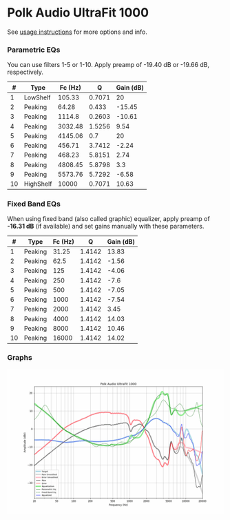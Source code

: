# Polk Audio UltraFit 1000
See [usage instructions](https://github.com/jaakkopasanen/AutoEq#usage) for more options and info.

### Parametric EQs
You can use filters 1-5 or 1-10. Apply preamp of -19.40 dB or -19.66 dB, respectively.

|   # | Type      |   Fc (Hz) |      Q |   Gain (dB) |
|-----|-----------|-----------|--------|-------------|
|   1 | LowShelf  |    105.33 | 0.7071 |       20    |
|   2 | Peaking   |     64.28 | 0.433  |      -15.45 |
|   3 | Peaking   |   1114.8  | 0.2603 |      -10.61 |
|   4 | Peaking   |   3032.48 | 1.5256 |        9.54 |
|   5 | Peaking   |   4145.06 | 0.7    |       20    |
|   6 | Peaking   |    456.71 | 3.7412 |       -2.24 |
|   7 | Peaking   |    468.23 | 5.8151 |        2.74 |
|   8 | Peaking   |   4808.45 | 5.8798 |        3.3  |
|   9 | Peaking   |   5573.76 | 5.7292 |       -6.58 |
|  10 | HighShelf |  10000    | 0.7071 |       10.63 |

### Fixed Band EQs
When using fixed band (also called graphic) equalizer, apply preamp of **-16.31 dB** (if available) and set gains manually with these parameters.

|   # | Type    |   Fc (Hz) |      Q |   Gain (dB) |
|-----|---------|-----------|--------|-------------|
|   1 | Peaking |     31.25 | 1.4142 |       13.83 |
|   2 | Peaking |     62.5  | 1.4142 |       -1.56 |
|   3 | Peaking |    125    | 1.4142 |       -4.06 |
|   4 | Peaking |    250    | 1.4142 |       -7.6  |
|   5 | Peaking |    500    | 1.4142 |       -7.05 |
|   6 | Peaking |   1000    | 1.4142 |       -7.54 |
|   7 | Peaking |   2000    | 1.4142 |        3.45 |
|   8 | Peaking |   4000    | 1.4142 |       14.03 |
|   9 | Peaking |   8000    | 1.4142 |       10.46 |
|  10 | Peaking |  16000    | 1.4142 |       14.02 |

### Graphs
![](./Polk%20Audio%20UltraFit%201000.png)
